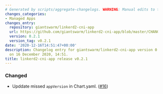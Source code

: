 ```yaml
---
# Generated by scripts/aggregate-changelogs. WARNING: Manual edits to this files will be overwritten.
changes_categories:
- Managed Apps
changes_entry:
  repository: giantswarm/linkerd2-cni-app
  url: https://github.com/giantswarm/linkerd2-cni-app/blob/master/CHANGELOG.md#021---2020-12-16
  version: 0.2.1
  version_tag: v0.2.1
date: '2020-12-16T14:51:47+00:00'
description: Changelog entry for giantswarm/linkerd2-cni-app version 0.2.1, published
  on 16 December 2020, 14:51.
title: linkerd2-cni-app release v0.2.1
---
```


### Changed
- Upddate missed `appVersion` in Chart.yaml. ([#16](https://github.com/giantswarm/linkerd2-cni-app/pull/16))
